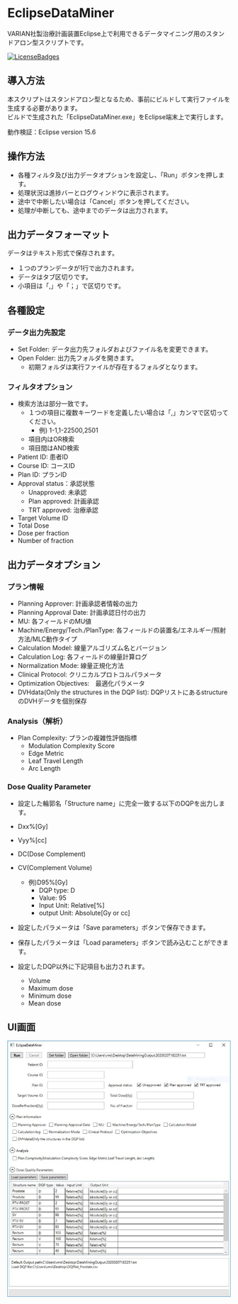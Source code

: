 # EclipseDataMiner

VARIAN社製治療計画装置Eclipse上で利用できるデータマイニング用のスタンドアロン型スクリプトです。  

[![LicenseBadges](https://badges.frapsoft.com/os/mit/mit.svg?v=102)](https://github.com/ellerbrock/open-source-badge/)  

## 導入方法

本スクリプトはスタンドアロン型となるため、事前にビルドして実行ファイルを生成する必要があります。  
ビルドで生成された「EclipseDataMiner.exe」をEclipse端末上で実行します。  

動作検証：Eclipse version 15.6  

## 操作方法

- 各種フィルタ及び出力データオプションを設定し、「Run」ボタンを押します。
- 処理状況は進捗バーとログウィンドウに表示されます。
- 途中で中断したい場合は「Cancel」ボタンを押してください。
- 処理が中断しても、途中までのデータは出力されます。

## 出力データフォーマット

データはテキスト形式で保存されます。  

- １つのプランデータが1行で出力されます。  
- データはタブ区切りです。
- 小項目は「,」や「；」で区切りです。

## 各種設定

### データ出力先設定

- Set Folder: データ出力先フォルダおよびファイル名を変更できます。
- Open Folder: 出力先フォルダを開きます。
  - 初期フォルダは実行ファイルが存在するフォルダとなります。

### フィルタオプション

- 検索方法は部分一致です。
  - １つの項目に複数キーワードを定義したい場合は「,」カンマで区切ってください。
    - 例) 1-1,1-22500,2501
  - 項目内はOR検索
  - 項目間はAND検索
- Patient ID: 患者ID
- Course ID: コースID
- Plan ID: プランID
- Approval status：承認状態
  - Unapproved: 未承認
  - Plan approved: 計画承認
  - TRT approved: 治療承認
- Target Volume ID
- Total Dose
- Dose per fraction
- Number of fraction

## 出力データオプション

### プラン情報

- Planning Approver: 計画承認者情報の出力
- Planning Approval Date: 計画承認日付の出力
- MU: 各フィールドのMU値
- Machine/Energy/Tech./PlanType: 各フィールドの装置名/エネルギー/照射方法/MLC動作タイプ
- Calculation Model: 線量アルゴリズム名とバージョン
- Calculation Log: 各フィールドの線量計算ログ
- Normalization Mode: 線量正規化方法
- Clinical Protocol: クリニカルプロトコルパラメータ
- Optimization Objectives:　最適化パラメータ
- DVHdata(Only the structures in the DQP list): DQPリストにあるstructureのDVHデータを個別保存

### Analysis（解析）

- Plan Complexity: プランの複雑性評価指標
  - Modulation Complexity Score
  - Edge Metric
  - Leaf Travel Length
  - Arc Length

### Dose Quality Parameter

- 設定した輪郭名「Structure name」に完全一致する以下のDQPを出力します。
- Dxx%[Gy]
- Vyy%[cc]
- DC(Dose Complement)
- CV(Complement Volume)

  - 例)D95%[Gy]
    - DQP type: D
    - Value: 95
    - Input Unit: Relative[%]
    - output Unit: Absolute[Gy or cc]
- 設定したパラメータは「Save parameters」ボタンで保存できます。
- 保存したパラメータは「Load parameters」ボタンで読み込むことができます。

- 設定したDQP以外に下記項目も出力されます。
  - Volume
  - Maximum dose
  - Minimum dose
  - Mean dose

## UI画面

![Screen capture of planCompare UI](https://github.com/tkmd94/EclipseDataMiner/blob/master/img/UI.jpg)
